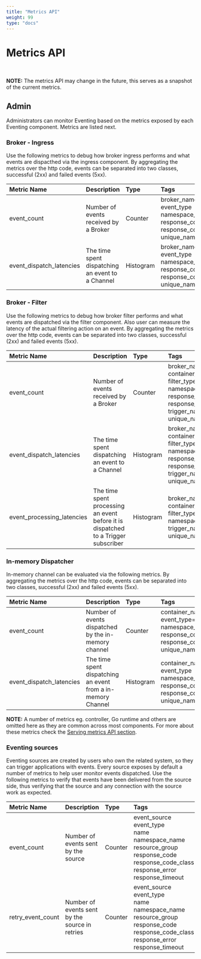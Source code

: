 ```yaml
---
title: "Metrics API"
weight: 99
type: "docs"
---
```


# Metrics API

<br>

**NOTE:** The metrics API may change in the future, this serves as a snapshot of the current metrics.

## Admin

Administrators can monitor Eventing based on the metrics exposed by each Eventing component.
Metrics are listed next.

### Broker - Ingress

Use the following metrics to debug how broker ingress performs and what events are dispacthed via the ingress component.
By aggregating the metrics over the http code, events can be separated into two classes, successful (2xx) and failed events (5xx).

| Metric Name | Description | Type | Tags | Unit | Status |
|:-|:-|:-|:-|:-|:-|
| event_count | Number of events received by a Broker | Counter | broker_name<br>event_type<br>namespace_name<br>response_code<br>response_code_class<br>unique_name | Dimensionless | Stable
| event_dispatch_latencies | The time spent dispatching an event to a Channel | Histogram | broker_name<br>event_type<br>namespace_name<br>response_code<br>response_code_class<br>unique_name | Milliseconds | Stable

### Broker - Filter

Use the following metrics to debug how broker filter performs and what events are dispatched via the filter component.
Also user can measure the latency of the actual filtering action on an event.
By aggregating the metrics over the http code, events can be separated into two classes, successful (2xx) and failed events (5xx).

| Metric Name | Description | Type | Tags | Unit | Status |
|:-|:-|:-|:-|:-|:-|
| event_count | Number of events received by a Broker | Counter | broker_name<br>container_name=<br>filter_type<br>namespace_name<br>response_code<br>response_code_class<br>trigger_name<br>unique_name | Dimensionless | Stable
| event_dispatch_latencies | The time spent dispatching an event to a Channel | Histogram | broker_name<br>container_name<br>filter_type<br>namespace_name<br>response_code<br>response_code_class<br>trigger_name<br>unique_name | Milliseconds | Stable
| event_processing_latencies | The time spent processing an event before it is dispatched to a Trigger subscriber | Histogram | broker_name<br>container_name<br>filter_type<br>namespace_name<br>trigger_name<br>unique_name | Milliseconds | Stable

### In-memory Dispatcher

In-memory channel can be evaluated via the following metrics.
By aggregating the metrics over the http code, events can be separated into two classes, successful (2xx) and failed events (5xx).

| Metric Name | Description | Type | Tags | Unit | Status |
|:-|:-|:-|:-|:-|:-|
| event_count | Number of events dispatched by the in-memory channel | Counter | container_name<br>event_type=<br>namespace_name=<br>response_code<br>response_code_class<br>unique_name | Dimensionless | Stable
| event_dispatch_latencies | The time spent dispatching an event from a in-memory Channel | Histogram | container_name<br>event_type<br>namespace_name=<br>response_code<br>response_code_class<br>unique_name | Milliseconds | Stable


**NOTE:** A number of metrics eg. controller, Go runtime and others are omitted here as they are common across most components. For more about these metrics check the [Serving metrics API section](../serving/metrics.md#controller).


### Eventing sources

Eventing sources are created by users who own the related system, so they can trigger applications with events.
Every source exposes by default a number of metrics to help user monitor events dispatched. Use the following metrics
to verify that events have been delivered from the source side, thus verifying that the source and any connection with the source work as expected.

| Metric Name | Description | Type | Tags | Unit | Status |
|:-|:-|:-|:-|:-|:-|
| event_count | Number of events sent by the source | Counter | event_source<br>event_type<br>name<br>namespace_name<br>resource_group<br>response_code<br>response_code_class<br>response_error<br>response_timeout | Dimensionless  | Stable |
| retry_event_count | Number of events sent by the source in retries | Counter | event_source<br>event_type<br>name<br>namespace_name<br>resource_group<br>response_code<br>response_code_class<br>response_error<br>response_timeout | Dimensionless | Stable
